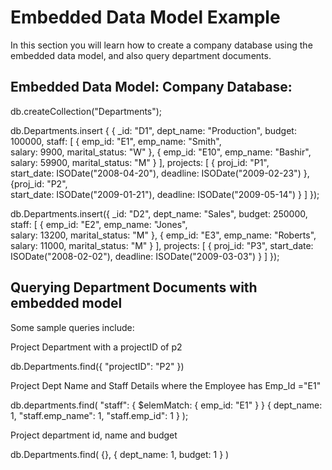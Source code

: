 # Embedded Data Model Example

In this section you will learn how to create a company database using the embedded data model, and also query department documents.

## Embedded Data Model: Company Database: 

db.createCollection("Departments");

db.Departments.insert {
  { 
    _id: "D1", 
    dept_name: "Production", budget: 100000,
    staff: [ 
      {
        emp_id: "E1", 
        emp_name: "Smith",  
        salary: 9900, 
        marital_status: "W"
      },
      {
        emp_id: "E10", 
        emp_name: "Bashir",  
        salary: 59900, 
        marital_status: "M"
      } 
    ],
    projects: [ 
      {
        proj_id: "P1",  
        start_date: ISODate("2008-04-20"), 
        deadline: ISODate("2009-02-23")
        },
        {proj_id: "P2",  
        start_date: ISODate("2009-01-21"), 
        deadline: ISODate("2009-05-14")
        } 
    ]
});

db.Departments.insert({
   _id: "D2", 
   dept_name: "Sales", budget: 250000,
   staff: [ 
     { 
       emp_id: "E2", 
       emp_name: "Jones",  
       salary: 13200, 
       marital_status: "M"
      },
      {
      emp_id: "E3", 
      emp_name: "Roberts",  
      salary: 11000, 
      marital_status: "M"
      }
    ],
 projects:
  [ 
    {
      proj_id: "P3",
      start_date: ISODate("2008-02-02"), 
      deadline: ISODate("2009-03-03")
    } 
  ]
});

## Querying Department Documents with embedded model

Some sample queries include: 

Project Department with a projectID of p2

db.Departments.find({
  "projectID": "P2"
})

Project Dept Name and Staff Details where the Employee has Emp_Id ="E1"

db.departments.find(
  "staff": {
    $elemMatch: {
      emp_id: "E1"
    }
  }
  {
    dept_name: 1,
    "staff.emp_name": 1,
    "staff.emp_id": 1
  }
);

Project department id, name and budget

db.Departments.find(
  {},
  {
    dept_name: 1,
    budget: 1
  }
)




